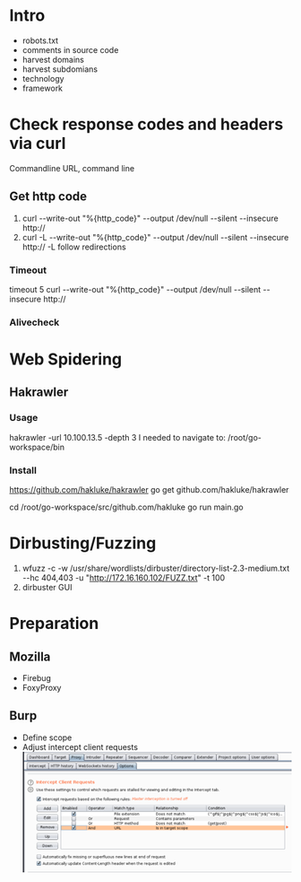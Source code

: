 # Intro
- robots.txt
- comments in source code
- harvest domains
- harvest subdomians
- technology
- framework

# Check response codes and headers via curl 
Commandline URL, command line 
## Get http code
1. curl --write-out "%{http_code}" --output /dev/null --silent --insecure http://<target> 
2. curl -L --write-out "%{http_code}" --output /dev/null --silent --insecure http://<target>
-L follow redirections 

### Timeout
timeout 5 curl --write-out "%{http_code}" --output /dev/null --silent --insecure http://<target>  
### Alivecheck

# Web Spidering
## Hakrawler
### Usage
hakrawler -url 10.100.13.5 -depth 3
I needed to navigate to:
/root/go-workspace/bin

### Install
https://github.com/hakluke/hakrawler
go get github.com/hakluke/hakrawler

cd /root/go-workspace/src/github.com/hakluke
go run main.go

# Dirbusting/Fuzzing
1. wfuzz -c -w /usr/share/wordlists/dirbuster/directory-list-2.3-medium.txt --hc 404,403 -u "http://172.16.160.102/FUZZ.txt" -t 100
2. dirbuster GUI



# Preparation
## Mozilla 
- Firebug 
- FoxyProxy
## Burp
- Define scope
- Adjust intercept client requests
![](https://github.com/emilpaz/Tools-and-cheatsheets/blob/master/Recon/WebApp/1.png?raw=true)

